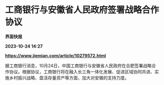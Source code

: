 # 工商银行与安徽省人民政府签署战略合作协议
**界面快报**

**2023-10-24 14:27**

**https://www.jiemian.com/article/10279572.html**

据工商银行消息，10月24日，中国工商银行与安徽省人民政府在合肥签署战略合作协议。根据协议，工商银行将在融入长三角一体化发展、促进区域协同共进、实施乡村振兴战略、盘活存量资产等方面，加大对安徽的支持力度。